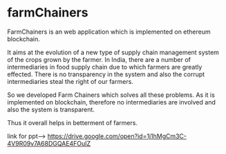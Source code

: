 # farmChainers

FarmChainers is an web application which is implemented on ethereum blockchain.

It aims at the evolution of a new type of supply chain management system of the crops grown by the farmer.
In India, there are a number of intermediaries in food supply chain due to which farmers are greatly effected. There is no transparency in the system and also the corrupt intermediaries steal the right of our farmers.

So we developed Farm Chainers which solves all these problems.
As it is implemented on blockchain, therefore no intermediaries are involved and also the system is transparent.

Thus it overall helps in betterment of farmers.

link for ppt--> https://drive.google.com/open?id=1j1hMgCm3C-4V9R09v7A68DGQAE4FOuIZ
